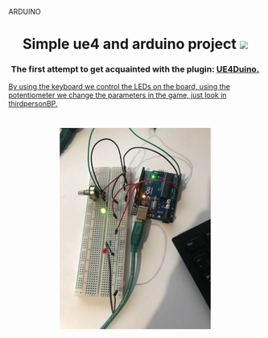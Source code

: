 ARDUINO
<h1 align="center"> Simple ue4 and arduino project <img src="https://github.com/blackcater/blackcater/raw/main/images/Hi.gif" height="32"/></h1>
<h3 align="center">The first attempt to get acquainted with the plugin: <a href="https://github.com/RVillani/UE4Duino" target="_blank"> UE4Duino.</h3>

By using the keyboard we control the LEDs on the board, using the potentiometer we change the parameters in the game, just look in thirdpersonBP.


<h1 align="center"><img src="https://github.com/iceman2146/ARDUINO/blob/main/1441897d-7b75-49e3-a562-0f114c0c3f6b.png" alt="drawing" height="400"/></h1>
